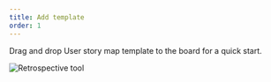```yaml
---
title: Add template
order: 1
---
```

 
Drag and drop User story map template to the board for a quick start.

![Retrospective tool](https://realtimeboard.com/static/images/page/examples/preview/retrospective-tool.png)